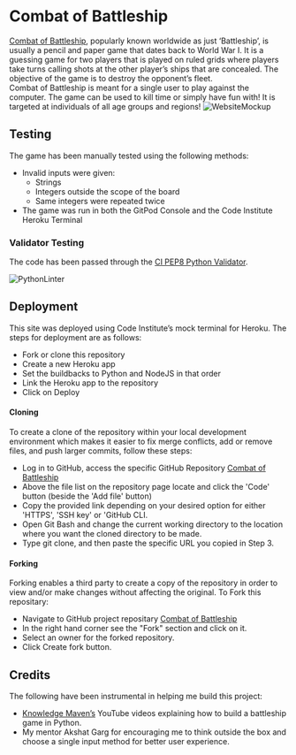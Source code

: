 # Combat of Battleship
<a href="https://combat-of-battleship.herokuapp.com/" target="_blank">Combat of Battleship</a>, popularly known worldwide as just ‘Battleship’, is usually a pencil and paper game that dates back to World War I. It is a guessing game for two players that is played on ruled grids where players take turns calling shots at the other player’s ships that are concealed. The objective of the game is to destroy the opponent’s fleet.
<br>
Combat of Battleship is meant for a single user to play against the computer. The game can be used to kill time or simply have fun with! It is targeted at individuals of all age groups and regions!
![WebsiteMockup](https://user-images.githubusercontent.com/116716786/225623836-5e05fb86-4bf3-4605-97a6-0fcb109b897c.png)
## Testing
The game has been manually tested using the following methods:
- Invalid inputs were given: 
   - Strings
   - Integers outside the scope of the board 
   - Same integers were repeated twice 
- The game was run in both the GitPod Console and the Code Institute Heroku Terminal
### Validator Testing
The code has been passed through the <a href=" https://pep8ci.herokuapp.com/" target="_blank">CI PEP8 Python Validator</a>.

![PythonLinter](https://user-images.githubusercontent.com/116716786/225642535-33e440d7-2bc3-45f5-a464-cb943fd0fe10.png)
## Deployment
This site was deployed using Code Institute’s mock terminal for Heroku. The steps for deployment are as follows:
- Fork or clone this repository 
- Create a new Heroku app
- Set the buildbacks to Python and NodeJS in that order
- Link the Heroku app to the repository 
- Click on Deploy
#### Cloning
To create a clone of the repository within your local development environment which makes it easier to fix merge conflicts, add or remove files, and push larger commits, follow these steps:
- Log in to GitHub, access the specific GitHub Repository [Combat of Battleship](https://github.com/FarehaSi/Battleship)
- Above the file list on the repository page locate and click the 'Code' button (beside the 'Add file' button)
- Copy the provided link depending on your desired option for either 'HTTPS', 'SSH key' or 'GitHub CLI.
- Open Git Bash and change the current working directory to the location where you want the cloned directory to be made.
- Type git clone, and then paste the specific URL you copied in Step 3.
#### Forking
Forking enables a third party to create a copy of the repository in order to view and/or make changes without affecting the original. To Fork this repositary:
- Navigate to GitHub project repositary [Combat of Battleship](https://github.com/FarehaSi/Battleship)
- In the right hand corner see the "Fork" section and click on it.
- Select an owner for the forked repository.
- Click Create fork button.
## Credits
The following have been instrumental in helping me build this project:
- <a href=" https://www.youtube.com/@KnowledgeMavens" target="_blank">Knowledge Maven’s</a> YouTube videos explaining how to build a battleship game in Python.
- My mentor Akshat Garg for encouraging me to think outside the box and choose a single input method for better user experience.
